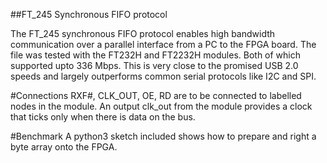 ##FT_245 Synchronous FIFO protocol

The FT_245 synchronous FIFO protocol enables high bandwidth communication over a parallel interface from a PC to the FPGA board. The file was tested with the FT232H and FT2232H modules. Both of which supported upto 336 Mbps. This is very close to the promised USB 2.0 speeds and largely outperforms common serial protocols like I2C and SPI.

#Connections
RXF#, CLK_OUT, OE, RD are to be connected to labelled nodes in the module. An output clk_out from the module provides a clock that ticks only when there is data on the bus. 

#Benchmark
A python3 sketch included shows how to prepare and right a byte array onto the FPGA.
